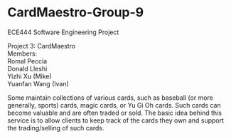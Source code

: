 # CardMaestro-Group-9
ECE444 Software Engineering Project 

Project 3: CardMaestro  
Members:  
Romal Peccia  
Donald Lleshi  
Yizhi Xu (Mike)  
Yuanfan Wang (Ivan)

Some maintain collections of various cards, such as baseball (or more generally, sports) cards, magic cards, or Yu Gi Oh cards. Such cards can become valuable and are often traded or sold. The basic idea behind this service is to allow clients to keep track of the cards they own and support the trading/selling of such cards.
